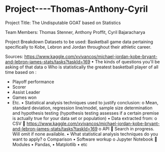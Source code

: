 # Project----Thomas-Anthony-Cyril
Project Title: The Undisputable GOAT based on Statistics

Team Members: Thomas Stenner, Anthony Proffit, Cyril Bajaracharya

Project Breakdown
  Datasets to be used: 
  Basketball game data pertaining specifically to Kobe, Lebron and Jordan throughout their athletic career.

Sources:
https://www.kaggle.com/xvivancos/michael-jordan-kobe-bryant-and-lebron-james-stats/tasks?taskId=169
•	The kinds of questions you'll be asking of that data
o	Who is statistically the greatest basketball player of all time based on :
-	Playoff performance
- Scorer
- Assist Leader
- Games won
- Etc.
•	Statistical analysis techniques used to justify conclusion:	
o	Mean, standard deviation, regression line/model, sample size determination and hypothesis testing (hypothesis testing assesses if a certain premise is actually true for your data set or population)
•	Data extracted from:
o	CSV
	https://www.kaggle.com/xvivancos/michael-jordan-kobe-bryant-and-lebron-james-stats/tasks?taskId=169
o	API
	Search in progress. Will omit if none available.
•	What statistical analysis techniques do you want to apply?
o	Comparison
•	Software workup
o	Jupyter Notebook 
	Modules 
•	Pandas, 
•	Matplotlib
•	etc

